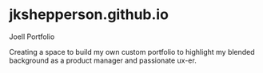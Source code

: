 # jkshepperson.github.io
Joell Portfolio

Creating a space to build my own custom portfolio to highlight my blended background as 
a product manager and passionate ux-er.

